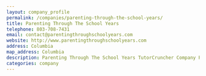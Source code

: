 ```yaml
---
layout: company_profile
permalink: /companies/parenting-through-the-school-years/
title: Parenting Through The School Years
telephone: 803-708-7431
email: contact@parentingthroughschoolyears.com
website: http://www.parentingthroughschoolyears.com
address: Columbia
map_address: Columbia
description: Parenting Through The School Years TutorCruncher Company Profile
categories: company
---
```


